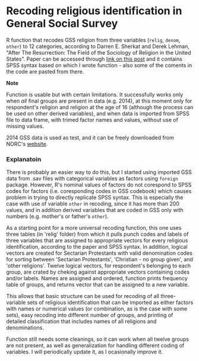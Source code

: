 # Recoding religious identification in General Social Survey

R function that recodes GSS religion from three variables (`relig`, `denom`, `other`) to 12 categories, according to Darren E. Sherkat and Derek Lehman, "After The Resurrection: The Field of the Sociology of Religion in the United States". Paper can be accessed through [link on this post](https://iranianredneck.wordpress.com/2016/11/29/why-reltrad-sucks-contesting-the-measure-of-american-religion/) and it contains SPSS syntax based on which I wrote function - also some of the coments in the code are pasted from there.

**Note**

Function is usable but with certain limitations. It successfully works only when *all* final groups are present in data (e.g. 2014), at this moment only for respondent's religion and religion at the age of 16 (although the process can be used on other derived variables), and when data is imported from SPSS file to data frame, with trimed factor names and values, without use of missing values.

2014 GSS data is used as test, and it can be freely downloaded from NORC's [website](http://gss.norc.org/get-the-data).

### Explanatoin
There is probably an easier way to do this, but I started using imported GSS data from .sav files with categorical variables as factors using `foreign` package. However, R's nominal values of factors do not corespond to SPSS codes for factors (i.e. coresponding codes in GSS codebook) which causes problem in trying to directly replicate SPSS syntax. This is especially the case with use of variable `other` in recoding, since it has more than 200 values, and in addition derived variables that are coded in GSS only with numbers (e.g. mother's or father's `other`).

As a starting point for a more universal recoding function, this one uses three tables (in 'relig' folder) from which it pulls punch codes and labels of three variables that are assigned to appropriate vectors for every religious identification, according to the paper and SPSS syntax. In addition, logical vectors are created for Sectarian Protestants with valid denomination codes for sorting between 'Sectarian Protestants', 'Christian - no group given', and 'other religions'. Twelve logical vectors, for respondent's belonging to each group, are crated by cheking against appropriate vectors containing codes and/or labels. Names are assigned and ordered, function prints frequency table of groups, and returns vector that can be assigned to a new variable. 

This allows that basic structure can be used for recoding of all three-variable sets of religious identification that can be imported as either factors with names or numerical values (or combination, as is the case with some sets), easy recoding into different number of groups, and printing of detailed classification that includes names of all religions and denominations.

Function still needs some cleanings, so it can work when all twelve groups are not present, as well as generalization for handling different coding of variables. I will periodically update it, as I ocasionally improve it.